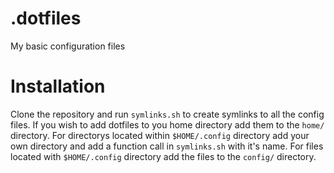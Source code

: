 # .dotfiles
My basic configuration files

# Installation
Clone the repository and run `symlinks.sh` to create symlinks to all the config files.
If you wish to add dotfiles to you home directory add them to the `home/` directory.
For directorys located within `$HOME/.config` directory add your own directory and add a function call in `symlinks.sh` with it's name.
For files located with `$HOME/.config` directory add the files to the `config/` directory.
